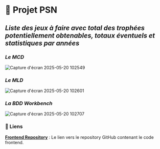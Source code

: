 # 🚀 Projet PSN

## _Liste des jeux à faire avec total des trophées potentiellement obtenables, totaux éventuels et statistiques par années_

### _Le MCD_

![Capture d'écran 2025-05-20 102549](https://github.com/user-attachments/assets/6fc38d23-cc6b-4396-b4b3-7cb1a373ac43)

### _Le MLD_

![Capture d'écran 2025-05-20 102601](https://github.com/user-attachments/assets/e690422b-cea8-4cce-86a7-4cf26e797805)

### _La BDD Workbench_

![Capture d'écran 2025-05-20 102707](https://github.com/user-attachments/assets/911d77a6-021d-4b1f-8306-331ee0a2a790)

### 🔗 Liens

**[Frontend Repository](https://github.com/cedric-chimot/psn-front)** : Le lien vers le repository GitHub contenant le code frontend.
